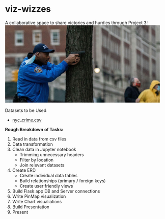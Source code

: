 # viz-wizzes
A collaborative space to share victories and hurdles through Project 3!
![Alt text](images/nyccrime.jpg?raw=true "Title")

Datasets to be Used: 

- [nyc_crime.csv](https://drive.google.com/file/d/1Mik3OSNpp6GkN0qS3vtoCqbo5wFa-M2U/view?usp=sharing)



**Rough Breakdown of Tasks:** 
1) Read in data from csv files
2) Data transformation
3) Clean data in Jupyter notebook
    - Trimming unnecessary headers
    - Filter by location
    - Join relevant datasets
4) Create ERD
    - Create individual data tables
    - Build relationships (primary / foreign keys)
    - Create user friendly views
5)  Build Flask app DB and Server connections
6)  Write PinMap visualization
7)  Write Chart visualiations
8)  Build Presentation
9)  Present
